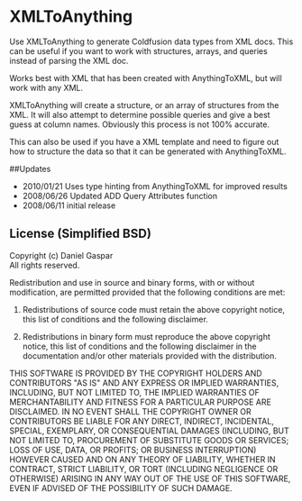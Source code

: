 XMLToAnything
=============

Use XMLToAnything to generate Coldfusion data types from XML docs. This can be useful if you want to work with structures, arrays, and queries instead of parsing the XML doc. 

Works best with XML that has been created with AnythingToXML, but will work with any XML. 

XMLToAnything will create a structure, or an array of structures from the XML. It will also attempt to determine possible queries and give a best guess at column names. Obviously this process is not 100% accurate. 

This can also be used if you have a XML template and need to figure out how to structure the data so that it can be generated with AnythingToXML.

##Updates
<ul>
<li>2010/01/21 Uses type hinting from AnythingToXML for improved results</li>
<li>2008/06/26 Updated ADD Query Attributes function</li>
<li>2008/06/11 initial release</li>
</ul>

## License (Simplified BSD)

Copyright (c) Daniel Gaspar  
All rights reserved.

Redistribution and use in source and binary forms, with or without
modification, are permitted provided that the following conditions are met:

1. Redistributions of source code must retain the above copyright notice,
   this list of conditions and the following disclaimer.

2. Redistributions in binary form must reproduce the above copyright notice,
   this list of conditions and the following disclaimer in the documentation
   and/or other materials provided with the distribution.

THIS SOFTWARE IS PROVIDED BY THE COPYRIGHT HOLDERS AND CONTRIBUTORS "AS IS" AND
ANY EXPRESS OR IMPLIED WARRANTIES, INCLUDING, BUT NOT LIMITED TO, THE IMPLIED
WARRANTIES OF MERCHANTABILITY AND FITNESS FOR A PARTICULAR PURPOSE ARE
DISCLAIMED. IN NO EVENT SHALL THE COPYRIGHT OWNER OR CONTRIBUTORS BE LIABLE FOR
ANY DIRECT, INDIRECT, INCIDENTAL, SPECIAL, EXEMPLARY, OR CONSEQUENTIAL DAMAGES
(INCLUDING, BUT NOT LIMITED TO, PROCUREMENT OF SUBSTITUTE GOODS OR SERVICES;
LOSS OF USE, DATA, OR PROFITS; OR BUSINESS INTERRUPTION) HOWEVER CAUSED AND
ON ANY THEORY OF LIABILITY, WHETHER IN CONTRACT, STRICT LIABILITY, OR TORT
(INCLUDING NEGLIGENCE OR OTHERWISE) ARISING IN ANY WAY OUT OF THE USE OF THIS
SOFTWARE, EVEN IF ADVISED OF THE POSSIBILITY OF SUCH DAMAGE.
